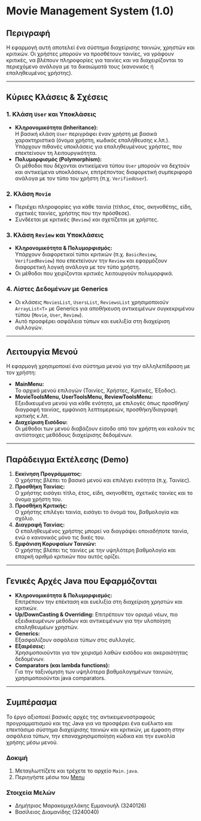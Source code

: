 # Movie Management System (1.0)

## Περιγραφή

Η εφαρμογή αυτή αποτελεί ένα σύστημα διαχείρισης ταινιών, χρηστών και κριτικών. Οι χρήστες μπορούν να προσθέτουν ταινίες, να γράφουν κριτικές, να βλέπουν πληροφορίες για ταινίες και να διαχειρίζονται το περιεχόμενο ανάλογα με τα δικαιώματά τους (κανονικός ή επαληθευμένος χρήστης).

---

## Κύριες Κλάσεις & Σχέσεις

### 1. Κλάση `User` και Υποκλάσεις

- **Κληρονομικότητα (Inheritance):**  
    Η βασική κλάση `User` περιγράφει έναν χρήστη με βασικά χαρακτηριστικά (όνομα χρήστη, κωδικός επαλήθευσης κ.λπ.). Υπάρχουν πιθανές υποκλάσεις για επαληθευμένους χρήστες, που επεκτείνουν τη λειτουργικότητα.
- **Πολυμορφισμός (Polymorphism):**  
    Οι μέθοδοι που δέχονται αντικείμενα τύπου `User` μπορούν να δεχτούν και αντικείμενα υποκλάσεων, επιτρέποντας διαφορετική συμπεριφορά ανάλογα με τον τύπο του χρήστη (π.χ. `VerifiedUser`).

### 2. Κλάση `Movie`

- Περιέχει πληροφορίες για κάθε ταινία (τίτλος, έτος, σκηνοθέτης, είδη, σχετικές ταινίες, χρήστης που την πρόσθεσε).
- Συνδέεται με κριτικές (`Review`) και σχετίζεται με χρήστες.

### 3. Κλάση `Review` και Υποκλάσεις

- **Κληρονομικότητα & Πολυμορφισμός:**  
    Υπάρχουν διαφορετικοί τύποι κριτικών (π.χ. `BasicReview`, `VerifiedReview`) που επεκτείνουν την `Review` και εφαρμόζουν διαφορετική λογική ανάλογα με τον τύπο χρήστη.
- Οι μέθοδοι που χειρίζονται κριτικές λειτουργούν πολυμορφικά.

### 4. Λίστες Δεδομένων με Generics

- Οι κλάσεις `MoviesList`, `UsersList`, `ReviewsList` χρησιμοποιούν `ArrayList<T>` με Generics για αποθήκευση αντικειμένων συγκεκριμένου τύπου (`Movie`, `User`, `Review`).
- Αυτό προσφέρει ασφάλεια τύπων και ευελιξία στη διαχείριση συλλογών.

---

## Λειτουργία Μενού

Η εφαρμογή χρησιμοποιεί ένα σύστημα μενού για την αλληλεπίδραση με τον χρήστη:

- **MainMenu:**  
    Το αρχικό μενού επιλογών (Ταινίες, Χρήστες, Κριτικές, Έξοδος).
- **MovieToolsMenu, UserToolsMenu, ReviewToolsMenu:**  
    Εξειδικευμένα μενού για κάθε ενότητα, με επιλογές όπως προσθήκη/διαγραφή ταινίας, εμφάνιση λεπτομερειών, προσθήκη/διαγραφή κριτικής κ.λπ.
- **Διαχείριση Εισόδου:**  
    Οι μέθοδοι των μενού διαβάζουν είσοδο από τον χρήστη και καλούν τις αντίστοιχες μεθόδους διαχείρισης δεδομένων.

---

## Παράδειγμα Εκτέλεσης (Demo) <a id="demo"></a>

1. **Εκκίνηση Προγράμματος:**  
     Ο χρήστης βλέπει το βασικό μενού και επιλέγει ενότητα (π.χ. Ταινίες).
2. **Προσθήκη Ταινίας:**  
     Ο χρήστης εισάγει τίτλο, έτος, είδη, σκηνοθέτη, σχετικές ταινίες και το όνομα χρήστη του.
3. **Προσθήκη Κριτικής:**  
     Ο χρήστης επιλέγει ταινία, εισάγει το όνομά του, βαθμολογία και σχόλιο.
4. **Διαγραφή Ταινίας:**  
     Ο επαληθευμένος χρήστης μπορεί να διαγράψει οποιαδήποτε ταινία, ενώ ο κανονικός μόνο τις δικές του.
5. **Εμφάνιση Κορυφαίων Ταινιών:**  
     Ο χρήστης βλέπει τις ταινίες με την υψηλότερη βαθμολογία και επαρκή αριθμό κριτικών που αυτός ορίζει.

---

## Γενικές Αρχές Java που Εφαρμόζονται

- **Κληρονομικότητα & Πολυμορφισμός:**  
    Επιτρέπουν την επέκταση και ευελιξία στη διαχείριση χρηστών και κριτικών.
- **Up/DownCasting & Overriding:**
    Επιτρέπουν τον ορισμό νέων, πιο εξειδικευμένων μεθόδων και αντικειμένων για την υλοποίηση επαληθευμέων χρηστών.
- **Generics:**  
    Εξασφαλίζουν ασφάλεια τύπων στις συλλογές.
- **Εξαιρέσεις:**  
    Χρησιμοποιούνται για τον χειρισμό λαθών εισόδου και ακεραιότητας δεδομένων.
- **Comparators (και lambda functions):**  
    Για την ταξινόμηση των υψηλότερα βαθμολογημένων ταινιών, χρησιμοποιούνται java comparators.

---

## Συμπέρασμα

Το έργο αξιοποιεί βασικές αρχές της αντικειμενοστραφούς προγραμματισμού και της Java για να προσφέρει ένα ευέλικτο και επεκτάσιμο σύστημα διαχείρισης ταινιών και κριτικών, με έμφαση στην ασφάλεια τύπων, την επαναχρησιμοποίηση κώδικα και την ευκολία χρήσης μέσω μενού.

### Δοκιμή
1. Μεταγλωττίζετε και τρέχετε το αρχείο `Main.java`.
2. Περιηγήστε μέσω του [Menu](#demo)


### Στοιχεία Μελών
 * Δημήτριος Μαρακομιχελάκης Εμμανουήλ (3240126)
 * Βασίλειος Διαμανίδης (3240040)